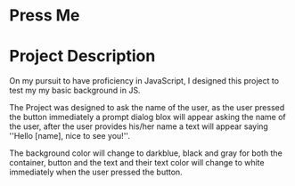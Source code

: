 # Press Me
# Project Description

On my pursuit to have proficiency in JavaScript, I designed this project to test my my basic background in JS.

The Project was designed to ask the name of the user, as the user pressed the button immediately a prompt dialog blox will appear asking the name of the user, after the user provides his/her name a text will appear saying ''Hello [name], nice to see you!''.

The background color will change to darkblue, black and gray for both the container, button and the text and their text color  will change to white immediately when the user pressed the button.